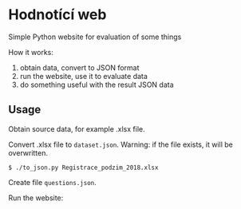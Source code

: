 Hodnotící web
=============

Simple Python website for evaluation of some things

How it works:

1. obtain data, convert to JSON format
2. run the website, use it to evaluate data
3. do something useful with the result JSON data

Usage
-----

Obtain source data, for example .xlsx file.

Convert .xlsx file to `dataset.json`. Warning: if the file exists, it will be overwritten.

```shell
$ ./to_json.py Registrace_podzim_2018.xlsx
```

Create file `questions.json`.

Run the website:

```shell

```
